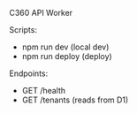 C360 API Worker

Scripts:
- npm run dev (local dev)
- npm run deploy (deploy)

Endpoints:
- GET /health
- GET /tenants (reads from D1)

